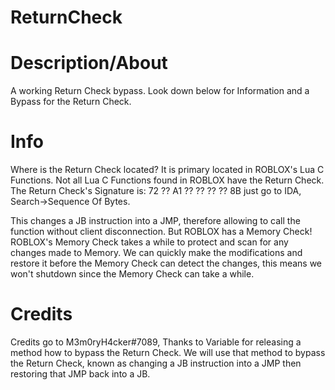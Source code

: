 # ReturnCheck

# Description/About

A working Return Check bypass. Look down below for Information and a Bypass for the Return Check.

# Info

Where is the Return Check located? It is primary located in ROBLOX's Lua C Functions. Not all Lua C Functions found in ROBLOX have the Return Check. The Return Check's Signature is: 72 ?? A1 ?? ?? ?? ?? 8B just go to IDA, Search->Sequence Of Bytes.

This changes a JB instruction into a JMP, therefore allowing to call the function without client disconnection. But ROBLOX has a Memory Check! ROBLOX's Memory Check takes a while to protect and scan for any changes made to Memory. We can quickly make the modifications and restore it before the Memory Check can detect the changes, this means we won't shutdown since the Memory Check can take a while.

# Credits

Credits go to M3m0ryH4cker#7089, Thanks to Variable for releasing a method how to bypass the Return Check. We will use that method to bypass the Return Check, known as changing a JB instruction into a JMP then restoring that JMP back into a JB.
